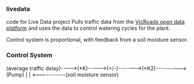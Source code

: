 ### livedata
code for Live Data project
Pulls traffic data from the [VicRoads open data platform](http://api.vicroads.vic.gov.au/) and uses the data to control watering cycles for the plant.

Control system is proportional, with feedback from a soil moisture sensor.

### Control System

  (average traffic delay)---->(*K)----->(+/-)------->(*K2)---------->(Pump)
                                          |
                                          |
                                          <-----------(soil moisture sensor)
